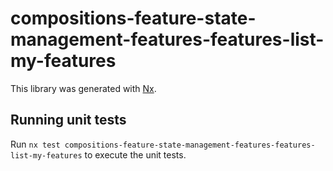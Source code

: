 # compositions-feature-state-management-features-features-list-my-features

This library was generated with [Nx](https://nx.dev).

## Running unit tests

Run `nx test compositions-feature-state-management-features-features-list-my-features` to execute the unit tests.
